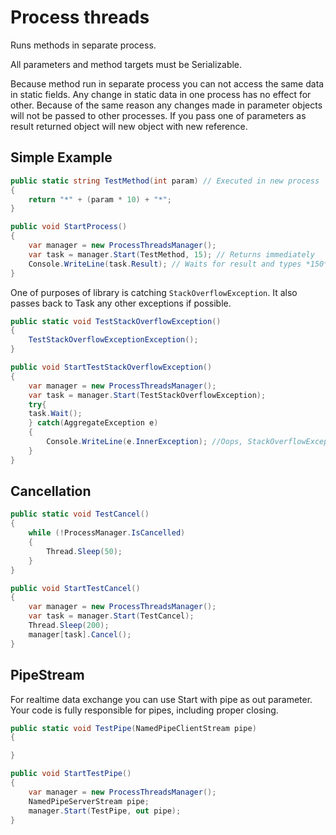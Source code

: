 Process threads
===============

Runs methods in separate process.

All parameters and method targets must be Serializable.

Because method run in separate process you can not access the same data in static fields. 
Any change in static data in one process has no effect for other. 
Because of the same reason any changes made in parameter objects will not be passed to other processes. 
If you pass one of parameters as result returned object will new object with new reference.

Simple Example
--------------

```C#
public static string TestMethod(int param) // Executed in new process
{
    return "*" + (param * 10) + "*";
}

public void StartProcess()
{
    var manager = new ProcessThreadsManager();
    var task = manager.Start(TestMethod, 15); // Returns immediately
    Console.WriteLine(task.Result); // Waits for result and types *150*
}

```

One of purposes of library is catching ```StackOverflowException```. It also passes back to Task any other exceptions if possible.

```C#
public static void TestStackOverflowException()
{
    TestStackOverflowExceptionException();
}

public void StartTestStackOverflowException()
{
	var manager = new ProcessThreadsManager();
    var task = manager.Start(TestStackOverflowException);
	try{
	task.Wait();
	} catch(AggregateException e)
	{
		Console.WriteLine(e.InnerException); //Oops, StackOverflowException
	}
}

```

Cancellation
------------

```C#
public static void TestCancel()
{
    while (!ProcessManager.IsCancelled)
    {
        Thread.Sleep(50);
    }
}

public void StartTestCancel()
{
	var manager = new ProcessThreadsManager();
    var task = manager.Start(TestCancel);
    Thread.Sleep(200);
    manager[task].Cancel();
}
```

PipeStream
----------
For realtime data exchange you can use Start with pipe as out parameter. Your code is fully responsible for pipes, including proper closing.

```C#
public static void TestPipe(NamedPipeClientStream pipe)
{

}

public void StartTestPipe()
{
	var manager = new ProcessThreadsManager();
	NamedPipeServerStream pipe;
	manager.Start(TestPipe, out pipe);
}
```
